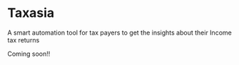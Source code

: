 # Taxasia
A smart automation tool for tax payers to get the insights about their Income tax returns

Coming soon!!
